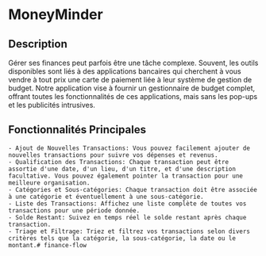 # MoneyMinder

## Description

Gérer ses finances peut parfois être une tâche complexe. Souvent, les outils disponibles sont liés à des applications bancaires qui cherchent à vous vendre à tout prix une carte de paiement liée à leur système de gestion de budget. Notre application vise à fournir un gestionnaire de budget complet, offrant toutes les fonctionnalités de ces applications, mais sans les pop-ups et les publicités intrusives.

## Fonctionnalités Principales

    - Ajout de Nouvelles Transactions: Vous pouvez facilement ajouter de nouvelles transactions pour suivre vos dépenses et revenus.
    - Qualification des Transactions: Chaque transaction peut être assortie d'une date, d'un lieu, d'un titre, et d'une description facultative. Vous pouvez également pointer la transaction pour une meilleure organisation.
    - Catégories et Sous-catégories: Chaque transaction doit être associée à une catégorie et éventuellement à une sous-catégorie.
    - Liste des Transactions: Affichez une liste complète de toutes vos transactions pour une période donnée.
    - Solde Restant: Suivez en temps réel le solde restant après chaque transaction.
    - Triage et Filtrage: Triez et filtrez vos transactions selon divers critères tels que la catégorie, la sous-catégorie, la date ou le montant.# finance-flow
